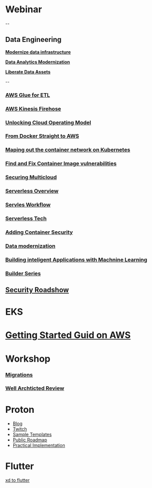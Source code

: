 
# Webinar
--

## Data Engineering
**[Modernize data infrastructure](https://register.gotowebinar.com/recording/viewRecording/7722642435778067723/4102260708738375169/gcvanrooyen25@gmail.com?registrantKey=7883459206258264333&type=ATTENDEEEMAILRECORDINGLINK)**

**[Data Analytics Modernization](https://pages.awscloud.com/EMEA-field-OE-analytics-modernization-week-202109-on-demand-content?trkCampaign=&trk=em_thankyou__422180&sc_channel=em&sc_campaign=EMEA_FIELD_WEBINAR_WOAB-Pan-EMEA-emea-data-modernization-week_20210913_7014z000001hRYR.Thank%20You%20On%20demand%20[OPER]%20-%20Email%20Send&sc_publisher=aws&sc_medium=em_422180&sc_content=&sc_country=ZA&sc_region=EMEA)**

**[Liberate Data Assets](https://register.gotowebinar.com/recording/viewRecording/4428883830961139979/1273101841771928328/gcvanrooyen25@gmail.com?registrantKey=3786650293862797584&type=ABSENTEEEMAILRECORDINGLINK)**

--

### [AWS Glue for ETL](https://register.gotowebinar.com/recording/viewRecording/6859867747465885197/8235963725486654988/gert@synthesis.co.za?registrantKey=3295578705452324877&type=ATTENDEEEMAILRECORDINGLINK)

### [AWS Kinesis Firehose](https://register.gotowebinar.com/recording/viewRecording/7712632473294350349/3836608795501364492/gert@synthesis.co.za?registrantKey=9069499091973759759&type=ATTENDEEEMAILRECORDINGLINK)

### [Unlocking Cloud Operating Model](https://www.hashicorp.com/resources/unlocking-the-cloud-operating-model-with-aws-webinar/)

### [From Docker Straight to AWS](https://goto.docker.com/On-Demand-From-Docker-Straight-to-AWS-TY.html)
### [Maping out the container network on Kubernetes](https://pages.awscloud.com/EMEA-field-OE-DevDay-OpenSource-2020-ondemand-confirmation.html)
### [Find and Fix Container Image vulnerabilities](https://goto.docker.com/on-demand-find-fix-container-image-vulnerabilities-ty.html)
### [Securing Multicloud](https://www.brighttalk.com/webcast/16085/433009?utm_campaign=communication_reminder_24hr_registrants&utm_medium=email&utm_source=brighttalk-transact&utm_content=title) 
### [Serverless Overview](https://register.gotowebinar.com/recording/viewRecording/2731395099542308368/7934153281928070408/gert@synthesis.co.za?registrantKey=1546261203856661008&type=ABSENTEEEMAILRECORDINGLINK)

### [Servles Workflow](https://register.gotowebinar.com/recording/viewRecording/4213869925807678480/6067490401242319106/gert@synthesis.co.za?registrantKey=4339530911803020300&type=ABSENTEEEMAILRECORDINGLINK)

###  [Serverless Tech](https://register.gotowebinar.com/recording/viewRecording/8850473077493437197/4307504337687301388/gert@synthesis.co.za?registrantKey=6677784225690414092&type=ABSENTEEEMAILRECORDINGLINK)

### [Adding Container Security](https://goto.docker.com/on-demand-adding-container-security-ty.html)

### [Data modernization](https://pages.awscloud.com/EMEA_FIELD_WEBINAR_focus-week-db-analytics--storage_20201005_7010z000001Lxtm_02-On-Demand-Confirmation.html?sc_channel=em&sc_campaign=emea20_focusweekq4&sc_publisher=aws&sc_medium=em_&sc_content=event_ev_field&sc_country=multi&sc_geo=emea&sc_category=mult&sc_outcome=event&trkCampaign=emea20_focusweekq4&trk=em_emea20_focusweekq4_ty) 

### [Building inteligent Applications with Machnine Learning](https://register.gotowebinar.com/recording/viewRecording/2392587189262732813/3954278530992523265/gert@synthesis.co.za?registrantKey=8208248336461652235&type=ABSENTEEEMAILRECORDINGLINK)

### [Builder Series](https://pages.awscloud.com/emea-developers-lets-build-series-episode-1-on-demand-confirmation.html?sc_channel=em&sc_campaign=emea20_letsbuildseriesp1q4&sc_medium=%20em_315884&sc_content=REG_webinar_field&sc_geo=emea&sc_country=mult&sc_outcome=reg&sc_publisher=aws&trkCampaign=emea20_letsbuildseriesp1q4&trk=em_thankyou_emea20_letsbuildseriesp1q4_315884)



## [Security Roadshow](https://emea-resources.awscloud.com/aws-mea-security-virtual-roadshow)


# EKS 
# [Getting Started Guid on AWS](https://aws.amazon.com/getting-started/hands-on/deploy-kubernetes-app-amazon-eks/?&trk=el_a134p000003yqRpAAI&trkCampaign=GLBL-FY20-Q4-GC-300-Kubernetes-EKS&sc_channel=el&sc_campaign=gc-300_TYLP&sc_outcome=Global_Marketing_Campaigns&sc_geo=mult)

# Workshop
### [Migrations](https://application-migration-with-aws.workshop.aws/en/intro.html)
### [Well Archticted Review](https://wellarchitectedlabs.com/operational-excellence/100_labs/100_dependency_monitoring/5_bonus_content/)

# Proton
- [Blog](https://aws.amazon.com/blogs/aws/preview-aws-proton-automated-management-for-container-and-serverless-deployments/)
- [Twitch](https://www.twitch.tv/videos/822487621)
- [Sample Templates](https://github.com/aws-samples/aws-proton-sample-templates/) 
- [Public Roadmap](https://github.com/aws/aws-proton-public-roadmap)
- [Practical Implementation](https://aws.amazon.com/blogs/containers/intro-to-aws-proton/)

# Flutter
[xd to flutter](https://medium.com/flutter/announcing-xd-to-flutter-v2-0-c743bac2aeeb)

